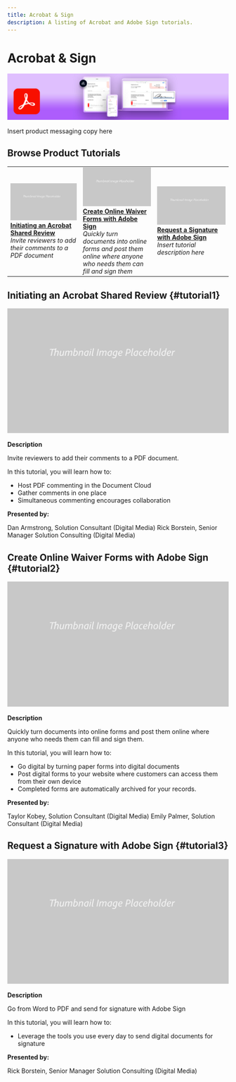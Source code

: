 ```yaml
---
title: Acrobat & Sign
description: A listing of Acrobat and Adobe Sign tutorials.
---
```


# Acrobat & Sign

![Tutorial Hero Image](../assets/DC.jpg)

Insert product messaging copy here

## Browse Product Tutorials

<table>
<tr>
 <td>
   <a href="acrobat-sign.md#tutorial1">
      <img alt="Initiating an Acrobat Shared Review" src="../assets//table_placeholder.png" />
   </a>
    <div>
   <a href="acrobat-sign.md#tutorial1"><strong>Initiating an Acrobat Shared Review</strong></a>
    </div>
    <em>Invite reviewers to add their comments to a PDF document</em>
    <br>
  </td>
  <td>
    <a href="acrobat-sign.md#tutorial2">
        <img alt="Create Online Waiver Forms with Adobe Sign" src="../assets/table_placeholder.png" />
    </a>
    <div>
    <a href="acrobat-sign.md#tutorial2"><strong>Create Online Waiver Forms with Adobe Sign</strong></a>
    </div>
    <em>Quickly turn documents into online forms and post them online where anyone who needs them can fill and sign them</em>
    <br>
  </td>
  <td>
   <a href="acrobat-sign.md#tutorial3">
      <img alt="Request a Signature with Adobe Sign" src="../assets/table_placeholder.png" />
   </a>
    <div>
    <a href="acrobat-sign.md#tutorial3"><strong>Request a Signature with Adobe Sign</strong></a>
    </div>
    <em>Insert tutorial description here</em>
    <br>
  </td>
</tr>
</table>

## Initiating an Acrobat Shared Review {#tutorial1}

![Video Hero Placeholder Image](../assets/table_placeholder.png)

**Description**

Invite reviewers to add their comments to a PDF document. 

In this tutorial, you will learn how to:
* Host PDF commenting in the Document Cloud
* Gather comments in one place
* Simultaneous commenting encourages collaboration


**Presented by:** 

Dan Armstrong, Solution Consultant (Digital Media)
Rick Borstein, Senior Manager Solution Consulting (Digital Media)

## Create Online Waiver Forms with Adobe Sign {#tutorial2}

![Video Hero Placeholder Image](../assets/table_placeholder.png)

**Description**

Quickly turn documents into online forms and post them online where anyone who needs them can fill and sign them. 

In this tutorial, you will learn how to:
* Go digital by turning paper forms into digital documents
* Post digital forms to your website where customers can access them from their own device
* Completed forms are automatically archived for your records.


**Presented by:**

Taylor Kobey, Solution Consultant (Digital Media)
Emily Palmer, Solution Consultant (Digital Media)

## Request a Signature with Adobe Sign {#tutorial3}

![Video Hero Placeholder Image](../assets/table_placeholder.png)

**Description**

Go from Word to PDF and send for signature with Adobe Sign

In this tutorial, you will learn how to:
* Leverage the tools you use every day to send digital documents for signature

**Presented by:**

Rick Borstein, Senior Manager Solution Consulting (Digital Media)